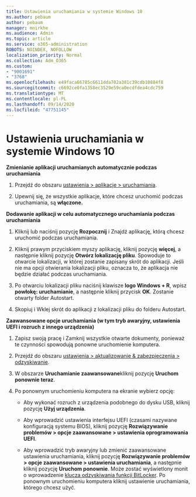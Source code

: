 ```yaml
---
title: Ustawienia uruchamiania w systemie Windows 10
ms.author: pebaum
author: pebaum
manager: mnirkhe
ms.audience: Admin
ms.topic: article
ms.service: o365-administration
ROBOTS: NOINDEX, NOFOLLOW
localization_priority: Normal
ms.collection: Adm_O365
ms.custom:
- "9001691"
- "3768"
ms.openlocfilehash: e49faca66785c6611dda702a381c39cdb10884f8
ms.sourcegitcommit: c6692ce0fa1358ec3529e59ca0ecdfdea4cdc759
ms.translationtype: MT
ms.contentlocale: pl-PL
ms.lasthandoff: 09/14/2020
ms.locfileid: "47751145"
---
```

# <a name="startup-settings-in-windows-10"></a>Ustawienia uruchamiania w systemie Windows 10

**Zmienianie aplikacji uruchamianych automatycznie podczas uruchamiania**

1. Przejdź do obszaru [ustawienia > aplikacje > uruchamiania](ms-settings:startupapps?activationSource=GetHelp).

2. Upewnij się, że wszystkie aplikacje, które chcesz uruchomić podczas uruchamiania, są **włączone.**

**Dodawanie aplikacji w celu automatycznego uruchamiania podczas uruchamiania**

1. Kliknij lub naciśnij pozycję **Rozpocznij** i Znajdź aplikację, którą chcesz uruchomić podczas uruchamiania.

2. Kliknij prawym przyciskiem myszy aplikację, kliknij pozycję **więcej**, a następnie kliknij pozycję **Otwórz lokalizację pliku**. Spowoduje to otwarcie lokalizacji, w której zostanie zapisany skrót do aplikacji. Jeśli nie ma opcji otwierania lokalizacji pliku, oznacza to, że aplikacja nie będzie działać podczas uruchamiania.

3. Po otwarciu lokalizacji pliku naciśnij klawisze **logo Windows + R**, wpisz **powłokę: uruchamianie**, a następnie kliknij przycisk **OK**. Zostanie otwarty folder Autostart.

4. Skopiuj i Wklej skrót do aplikacji z lokalizacji pliku do folderu Autostart.

**Zaawansowane opcje uruchamiania (w tym tryb awaryjny, ustawienia UEFI i rozruch z innego urządzenia)**

1. Zapisz swoją pracę i Zamknij wszystkie otwarte dokumenty, ponieważ te czynności spowodują ponowne uruchomienie komputera.

2. Przejdź do obszaru [ustawienia > aktualizowanie & zabezpieczenia > odzyskiwanie](ms-settings:recovery?activationSource=GetHelp).

3. W obszarze **Uruchamianie zaawansowane**kliknij pozycję **Uruchom ponownie teraz**. 

4. Po ponownym uruchomieniu komputera na ekranie wybierz opcję:

    - Aby wykonać rozruch z urządzenia podobnego do dysku USB, kliknij pozycję **Użyj urządzenia**.

    - Aby wprowadzić ustawienia interfejsu UEFI (czasami nazywane konfiguracją systemu BIOS), kliknij pozycję **Rozwiązywanie problemów > opcje zaawansowane > ustawienia oprogramowania UEFI**. 

    - Aby wprowadzić tryb awaryjny lub zmienić zaawansowane ustawienia uruchamiania, kliknij pozycję **Rozwiązywanie problemów > opcje zaawansowane > ustawienia uruchamiania**, a następnie kliknij pozycję **Uruchom ponownie**. Może zostać wyświetlony monit o wprowadzenie [klucza odzyskiwania funkcji BitLocker](https://support.microsoft.com/help/4026181/windows-10-find-my-bitlocker-recovery-key). Po ponownym uruchomieniu komputera kliknij ustawienie uruchamiania, którego chcesz użyć.